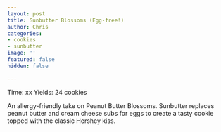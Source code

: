 ```yaml
---
layout: post
title: Sunbutter Blossoms (Egg-free!)
author: Chris
categories:
- cookies
- sunbutter
image: ''
featured: false
hidden: false

---
```

Time: xx Yields: 24 cookies

An allergy-friendly take on Peanut Butter Blossoms. Sunbutter replaces peanut butter and cream cheese subs for eggs to create a tasty cookie topped with the classic Hershey kiss.